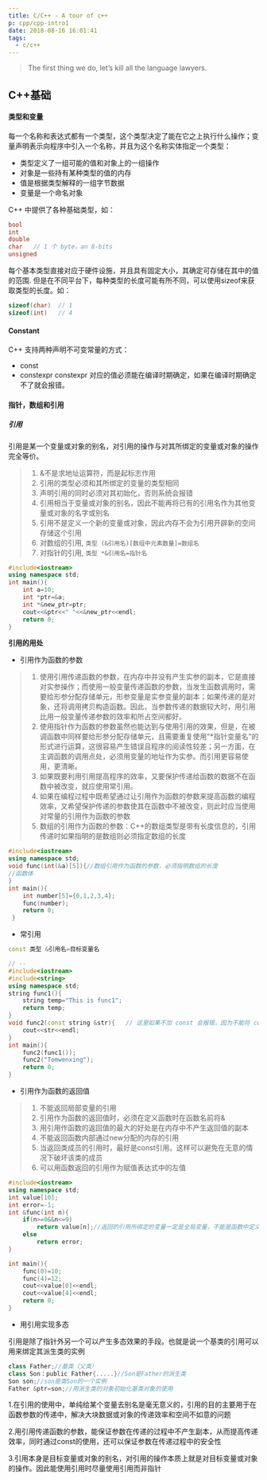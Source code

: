 ```yaml
---
title: C/C++ - A tour of c++
p: cpp/cpp-intro1
date: 2018-08-16 16:01:41
tags:
  - c/c++
---
```


> The first thing we do, let’s kill all the language lawyers.

## C++基础

#### 类型和变量

每一个名称和表达式都有一个类型，这个类型决定了能在它之上执行什么操作；变量声明表示向程序中引入一个名称，并且为这个名称实体指定一个类型：

- 类型定义了一组可能的值和对象上的一组操作
- 对象是一些持有某种类型的值的内存
- 值是根据类型解释的一组字节数据
- 变量是一个命名对象

C++ 中提供了各种基础类型，如：

```cpp
bool
int
double
char   // 1 个 byte，an 8-bits
unsigned
```
每个基本类型直接对应于硬件设施，并且具有固定大小，其确定可存储在其中的值的范围. 但是在不同平台下，每种类型的长度可能有所不同，可以使用sizeof来获取类型的长度。如：

```cpp
sizeof(char)  // 1
sizeof(int)   // 4
```

#### Constant

C++ 支持两种声明不可变常量的方式：

- const
- constexpr
constexpr 对应的值必须能在编译时期确定，如果在编译时期确定不了就会报错。

#### 指针，数组和引用

##### 引用

引用是某一个变量或对象的别名，对引用的操作与对其所绑定的变量或对象的操作完全等价。

> 1. &不是求地址运算符，而是起标志作用
> 2. 引用的类型必须和其所绑定的变量的类型相同
> 3. 声明引用的同时必须对其初始化，否则系统会报错
> 4. 引用相当于变量或对象的别名，因此不能再将已有的引用名作为其他变量或对象的名字或别名
> 5. 引用不是定义一个新的变量或对象，因此内存不会为引用开辟新的空间存储这个引用
> 6. 对数组的引用, `类型 (&引用名)[数组中元素数量]=数组名`
> 7. 对指针的引用, `类型 *&引用名=指针名`

```cpp
#include<iostream>
using namespace std;
int main(){
    int a=10;
    int *ptr=&a;
    int *&new_ptr=ptr;
    cout<<&ptr<<" "<<&new_ptr<<endl;
    return 0; 
}
```

**引用的用处**

- 引用作为函数的参数

> 1. 使用引用传递函数的参数，在内存中并没有产生实参的副本，它是直接对实参操作；而使用一般变量传递函数的参数，当发生函数调用时，需要给形参分配存储单元，形参变量是实参变量的副本；如果传递的是对象，还将调用拷贝构造函数。因此，当参数传递的数据较大时，用引用比用一般变量传递参数的效率和所占空间都好。
> 2. 使用指针作为函数的参数虽然也能达到与使用引用的效果，但是，在被调函数中同样要给形参分配存储单元，且需要重复使用\"*指针变量名\"的形式进行运算，这很容易产生错误且程序的阅读性较差；另一方面，在主调函数的调用点处，必须用变量的地址作为实参。而引用更容易使用，更清晰。
> 3. 如果既要利用引用提高程序的效率，又要保护传递给函数的数据不在函数中被改变，就应使用常引用。
> 4. 如果在编程过程中既希望通过让引用作为函数的参数来提高函数的编程效率，又希望保护传递的参数使其在函数中不被改变，则此时应当使用对常量的引用作为函数的参数
> 5. 数组的引用作为函数的参数：C++的数组类型是带有长度信息的，引用传递时如果指明的是数组则必须指定数组的长度

```cpp
#include<iostream>
using namespace std;
void func(int(&a)[5]){//数组引用作为函数的参数，必须指明数组的长度 
//函数体 
}
int main(){
    int number[5]={0,1,2,3,4};
    func(number); 
    return 0; 
 }
```

- 常引用

```cpp
const 类型 &引用名=目标变量名

// --
#include<iostream>
#include<string> 
using namespace std;
string func1(){
    string temp="This is func1";
    return temp;
}
void func2(const string &str){   // 这里如果不加 const 会报错，因为不能将 const 常量赋值给变量的引用
    cout<<str<<endl;
}
int main(){
    func2(func1());
    func2("Tomwenxing");
    return 0;
}
```

- 引用作为函数的返回值

> 1. 不能返回局部变量的引用
> 2. 引用作为函数的返回值时，必须在定义函数时在函数名前将&
> 3. 用引用作函数的返回值的最大的好处是在内存中不产生返回值的副本
> 4. 不能返回函数内部通过new分配的内存的引用
> 5. 当返回类成员的引用时，最好是const引用。这样可以避免在无意的情况下破坏该类的成员
> 6. 可以用函数返回的引用作为赋值表达式中的左值

```cpp
#include<iostream>
using namespace std;
int value[10];
int error=-1;
int &func(int n){
    if(n>=0&&n<=9)
        return value[n];//返回的引用所绑定的变量一定是全局变量，不能是函数中定义的局部变量 
    else
        return error;
}

int main(){
    func(0)=10;
    func(4)=12;
    cout<<value[0]<<endl;
    cout<<value[4]<<endl;
    return 0; 
}
```

- 用引用实现多态

引用是除了指针外另一个可以产生多态效果的手段。也就是说一个基类的引用可以用来绑定其派生类的实例

```cpp
class Father;//基类（父类）
class Son：public Father{.....}//Son是Father的派生类
Son son;//son是类Son的一个实例
Father &ptr=son;//用派生类的对象初始化基类对象的使用
```

1.在引用的使用中，单纯给某个变量去别名是毫无意义的，引用的目的主要用于在函数参数的传递中，解决大块数据或对象的传递效率和空间不如意的问题

2.用引用传递函数的参数，能保证参数在传递的过程中不产生副本，从而提高传递效率，同时通过const的使用，还可以保证参数在传递过程中的安全性

3.引用本身是目标变量或对象的别名，对引用的操作本质上就是对目标变量或对象的操作。因此能使用引用时尽量使用引用而非指针
